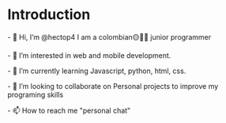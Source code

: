 <h1>Introduction</h1>
<p>- 👋 Hi, I’m @hectop4 I am a colombian🟡🔵🔴 junior programmer</p>
<p>- 👀 I’m interested in web and mobile development.</p>
<p>- 🌱 I’m currently learning Javascript, python, html, css.</p>
<p>- 💞️ I’m looking to collaborate on Personal projects to improve my programing skills</p>
<p>- 📫 How to reach me "personal chat" </p>

<!---
hectop4/hectop4 is a ✨ special ✨ repository because its `README.md` (this file) appears on your GitHub profile.
You can click the Preview link to take a look at your changes.
--->
